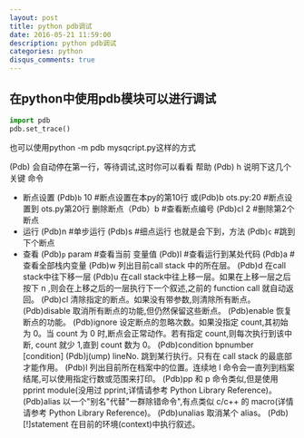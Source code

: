 ```yaml
---
layout: post
title: python pdb调试
date: 2016-05-21 11:59:00
description: python pdb调试
categories: python
disqus_comments: true
---
```


## 在python中使用pdb模块可以进行调试


``` python
import pdb
pdb.set_trace()
```

也可以使用python -m pdb mysqcript.py这样的方式

(Pdb) 会自动停在第一行，等待调试,这时你可以看看 帮助
(Pdb) h
    说明下这几个关键 命令

* 断点设置
   (Pdb)`b`  10 #断点设置在本py的第10行
   或(Pdb)b  ots.py:20 #断点设置到 ots.py第20行
   删除断点（Pdb）b #查看断点编号
            (Pdb)cl 2 #删除第2个断点
* 运行
    (Pdb)n #单步运行
    (Pdb)s #细点运行 也就是会下到，方法
    (Pdb)`c` #跳到下个断点
* 查看
    (Pdb)`p` param #查看当前 变量值
    (Pdb)l #查看运行到某处代码
    (Pdb)a #查看全部栈内变量
    (Pdb)w 列出目前call stack 中的所在层。
    (Pdb)d 在call stack中往下移一层
    (Pdb)u 在call stack中往上移一层。如果在上移一层之后按下 n ,则会在上移之后的一层执行下一个叙述,之前的 function call 就自动返回。
    (Pdb)cl 清除指定的断点。如果没有带参数,则清除所有断点。
    (Pdb)disable 取消所有断点的功能,但仍然保留这些断点。
    (Pdb)enable 恢复断点的功能。
    (Pdb)ignore 设定断点的忽略次数。如果没指定 count,其初始 为 0。当 count 为 0 时,断点会正常动作。若有指定 count,则每次执行到该中断, count 就少 1,直到 count 数为 0。
    (Pdb)condition bpnumber [condition]
    (Pdb)j(ump) lineNo. 跳到某行执行。只有在 call stack 的最底部才能作用。
    (Pdb)l  列出目前所在档案中的位置。连续地 l 命令会一直列到档案结尾,可以使用指定行数或范围来打印。
    (Pdb)pp 和 p 命令类似,但是使用 pprint module(没用过 pprint,详情请参考 Python Library Reference)。
    (Pdb)alias 以一个"别名"代替"一群除错命令",有点类似 c/c++ 的 macro(详情请参考 Python Library Reference)。
    (Pdb)unalias 取消某个 alias。
    (Pdb)[!]statement 在目前的环境(context)中执行叙述。


